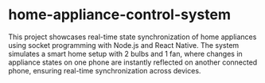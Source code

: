 # home-appliance-control-system
This project showcases real-time state synchronization of home appliances using socket programming with Node.js and React Native. The system simulates a smart home setup with 2 bulbs and 1 fan, where changes in appliance states on one phone are instantly reflected on another connected phone, ensuring real-time synchronization across devices.
